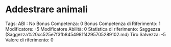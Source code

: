 # Addestrare animali

Tags: ABI
: No
Bonus Competenza: 0
Bonus Competenza di Riferimento: 1
Modificatore: -5
Modificatore  Abilità: 0
Statistica di riferimento: Saggezza (Saggezza%20cc525e7f3fb8454981f4295705289102.md)
Tiro Salvezza: -5
Valore di riferimento: 0